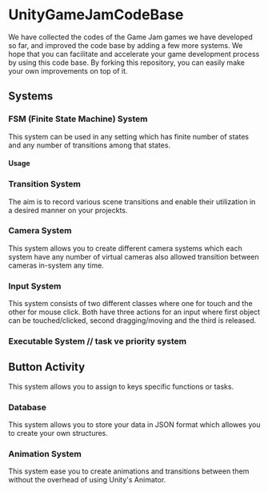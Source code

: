 # UnityGameJamCodeBase

We have collected the codes of the Game Jam games we have developed so far, and improved the code base by adding a few more systems. We hope that you can facilitate and accelerate your game development process by using this code base. By forking this repository, you can easily make your own improvements on top of it.

## Systems

### FSM (Finite State Machine) System

This system can be used in any setting which has finite number of states and any number of transitions among that states.

#### Usage



### Transition System

The aim is to record various scene transitions and enable their utilization in a desired manner on your projeckts.


### Camera System

This system allows you to create different camera systems which each system have any number of virtual cameras also allowed transition between cameras in-system any time.


### Input System

This system consists of two different classes where one for touch and the other for mouse click. Both have three actions for an input where first object can be touched/clicked, second dragging/moving and the third is released.


### Executable System // task ve priority system


## Button Activity

This system allows you to assign to keys specific functions or tasks.


### Database

This system allows you to store your data in JSON format which allowes you to create your own structures.


### Animation System

This system ease you to create animations and transitions between them without the overhead of using Unity's Animator.


